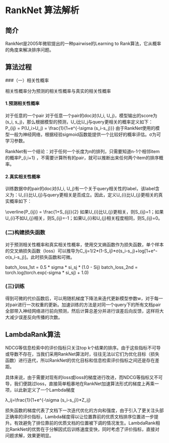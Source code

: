 # RankNet 算法解析

## 简介

RankNet是2005年微软提出的一种pairwise的Learning to Rank算法，它从概率的角度来解决排序问题。

## 算法过程

###（一）相关性概率

相关性概率分为预测的相关性概率与真实的相关性概率

#### 1.预测相关性概率

对于任意的一个pair  对于任意一个pair的doc对(U_i, U_j)，模型输出的score为(s_i, s_j)，那么根据模型的预测，U_i比U_j与query更相关的概率定义如下：
P_{ij} = P(U_i>U_j) = \frac{1}{1+e^{-\sigma (s_i-s_j)}}
由于RankNet使用的模型一般为神经网络，根据经验sigmoid函数能提供一个比较好的概率评估。σ为可学习参数。

RankNet有一个结论：对于任何一个长度为n的排列，只需要知道n-1个相邻item的概率P_{i,i+1} ，不需要计算所有的pair，就可以推断出来任何两个item的排序概率。

#### 2.真实相关性概率

训练数据中的pair的doc对(U_i, U_j)有一个关于query相关性的label，该label含义为：U_{i}比U_{j}与query更相关是否成立。因此，定义U_{i}比U_{j}更相关的真实概率如下：

\overline{P_{ij}} = \frac{1+S_{ij}}{2}
如果U_{i}比U_{j}更相关，则S_{ij}=1；如果U_{i}不如U_{j}相关，则S_{ij}=-1；如果U_{i}和U_{j}相关程度相同，则S_{ij}=0。

### (二)构建损失函数

对于预测相关性概率和真实相关性概率，使用交叉熵函数作为损失函数，单个样本的交叉熵损失函数（loss）可以推导为C_ij=1/2*(1-S_ij)*σ(s_i-s_j)+log[1+e^-σ(s_i-s_j)]。此时损失函数和可微。

batch_loss_1st = 0.5 * sigma * si_sj * (1.0 - Sij)
batch_loss_2nd = torch.log(torch.exp(-sigma * si_sj) + 1.0)

### (三)训练

得到可微的代价函数后，可以用随机梯度下降法来迭代更新模型参数w，对于每一对pair进行一次权重的更新。加速训练的方法是对同一个query下的所有文档pair全部带入神经网络进行前向预测，然后计算总差分并进行误差后向反馈，这样将大大减少误差反向传播的次数。

## LambdaRank算法

NDCG等信息检索中的评价指标只关注top k个结果的排序。由于这些指标不可导或导数不存在，当我们采用RankNet算法时，往往无法以它们为优化目标（损失函数）进行迭代，所以RankNet的优化目标和信息检索评价指标之间还是存在差距。

具体来说，由于需要对现有的loss或loss的梯度进行改进，而NDCG等指标又不可导，我们便跳过loss，直接简单粗暴地在RankNet加速算法形式的梯度上再乘一项，以此新定义了一个Lambda梯度

λ_ij=\frac{1}{1+e^{-\sigma (s_i-s_j)}*Z_ij}

损失函数的梯度代表了文档下一次迭代优化的方向和强度，由于引入了更关注头部正确率的评价指标，Lambda梯度得以让位置靠前的优质文档排序位置进一步提升。有效避免了排位靠前的优质文档的位置被下调的情况发生。LambdaRank相比RankNet的优势在于分解因式后训练速度变快，同时考虑了评价指标，直接对问题求解，效果更明显。